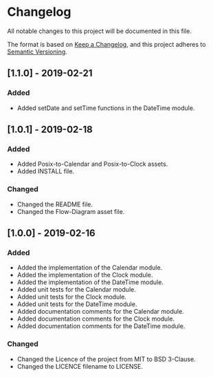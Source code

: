 # Changelog
All notable changes to this project will be documented in this file.

The format is based on [Keep a Changelog](https://keepachangelog.com/en/1.0.0/),
and this project adheres to [Semantic Versioning](https://semver.org/spec/v2.0.0.html).

## [1.1.0] - 2019-02-21
### Added
- Added setDate and setTime functions in the DateTime module.


## [1.0.1] - 2019-02-18
### Added
- Added Posix-to-Calendar and Posix-to-Clock assets.
- Added INSTALL file.

### Changed
- Changed the README file.
- Changed the Flow-Diagram asset file.


## [1.0.0] - 2019-02-16
### Added
- Added the implementation of the Calendar module.
- Added the implementation of the Clock module.
- Added the implementation of the DateTime module.
- Added unit tests for the Calendar module.
- Added unit tests for the Clock module.
- Added unit tests for the DateTime module.
- Added documentation comments for the Calendar module.
- Added documentation comments for the Clock module.
- Added documentation comments for the DateTime module.


### Changed
- Changed the Licence of the project from MIT to BSD 3-Clause.
- Changed the LICENCE filename to LICENSE.
